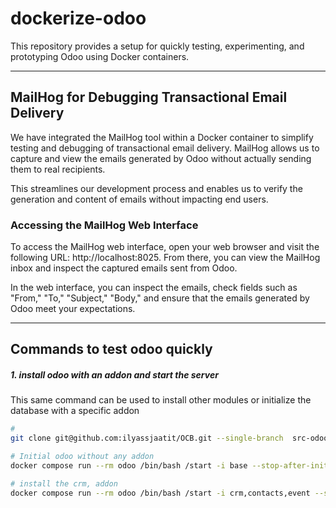 # dockerize-odoo
This repository provides a setup for quickly testing, experimenting, and prototyping Odoo using Docker containers.

---

## MailHog for Debugging Transactional Email Delivery
We have integrated the MailHog tool within a Docker container to simplify testing and debugging of transactional email delivery. MailHog allows us to capture and view the emails generated by Odoo without actually sending them to real recipients.

This streamlines our development process and enables us to verify the generation and content of emails without impacting end users.


### Accessing the MailHog Web Interface
To access the MailHog web interface, open your web browser and visit the following URL: http://localhost:8025. From there, you can view the MailHog inbox and inspect the captured emails sent from Odoo.

In the web interface, you can inspect the emails, check fields such as "From," "To," "Subject," "Body," and ensure that the emails generated by Odoo meet your expectations.

---

## Commands to test odoo quickly

##### 1. install odoo with an addon and start the server
This same command can be used to install other modules or initialize the database with a specific addon
```bash
# 
git clone git@github.com:ilyassjaatit/OCB.git --single-branch  src-odoo -b 16.0

# Initial odoo without any addon
docker compose run --rm odoo /bin/bash /start -i base --stop-after-init

# install the crm, addon
docker compose run --rm odoo /bin/bash /start -i crm,contacts,event --stop-after-init
```

